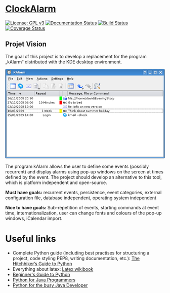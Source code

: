 # [ClockAlarm](https://github.com/BFH-BTI7301-project1/ClockAlarm)

[![License: GPL v3](https://img.shields.io/badge/License-GPL%20v3-blue.svg)](http://www.gnu.org/licenses/gpl-3.0) [![Documentation Status](https://readthedocs.org/projects/clockalarm/badge/?version=latest)](http://clockalarm.readthedocs.io/en/latest/?badge=latest) [![Build Status](https://travis-ci.org/BFH-BTI7301-project1/ClockAlarm.svg?branch=master)](https://travis-ci.org/BFH-BTI7301-project1/ClockAlarm) [![Coverage Status](https://coveralls.io/repos/github/BFH-BTI7301-project1/ClockAlarm/badge.svg?branch=master)](https://coveralls.io/github/BFH-BTI7301-project1/ClockAlarm?branch=master)

## Projet Vision

The goal of this project is to develop a replacement for the
program „kAlarm“ distributed with the KDE desktop
environment.

![kAlarm on KDE](latex/images/kalarm.png)

The program kAlarm allows the user to define some events
(possibly recurrent) and display alarms using pop-up windows
on the screen at times defined by the event. The project should
develop an alternative to this tool, which is platform
independent and open-source.

**Must have goals:** recurrent events, persistence, event
categories, external configuration file, database independent,
operating system independent

**Nice to have goals:** Sub-repetition of events, starting commands
at event time, internationalization, user can change fonts and
colours of the pop-up windows, iCalendar import.

# Useful links
* Complete Python guide (including best practises for structuring a project, code styling PEP8, writing documentation, etc.): [The Hitchhiker’s Guide to Python](http://docs.python-guide.org/en/latest/)
* Everything about latex: [Latex wikibook](https://en.wikibooks.org/wiki/LaTeX)
* [Beginner's Guide to Python](https://wiki.python.org/moin/BeginnersGuide)
* [Python for Java Programmers](http://python4java.necaiseweb.org/Main/TableOfContents)
* [Python for the busy Java Developer](https://antrix.net/static/pages/python-for-java/online/)
